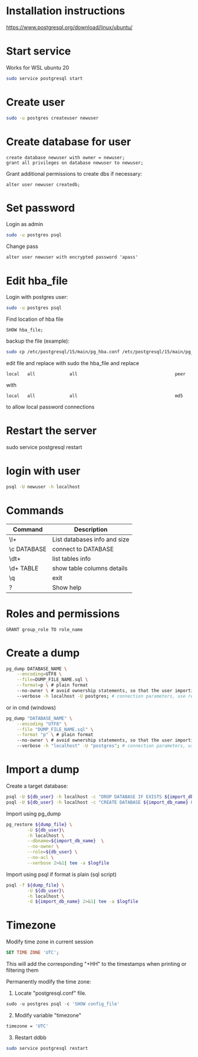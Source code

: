 # Installation instructions

https://www.postgresql.org/download/linux/ubuntu/

# Start service

Works for WSL ubuntu 20

```sh
sudo service postgresql start
```

# Create user

```sh
sudo -u postgres createuser newuser
```

# Create database for user

```postgresql
create database newuser with owner = newuser;
grant all privileges on database newuser to newuser;
```

Grant additional permissions to create dbs if necessary:
```postgresql
alter user newuser createdb;
```

# Set password

Login as admin

```sh
sudo -u postgres psql
```

Change pass

```postgresql
alter user newuser with encrypted password 'apass'
```


# Edit hba_file

Login with postgres user:
```sh
sudo -u postgres psql
```
Find location of hba file
```postgresql
SHOW hba_file;
```
backup the file (example):
```sh
sudo cp /etc/postgresql/15/main/pg_hba.conf /etc/postgresql/15/main/pg_hba.conf_bck
```
edit file and replace with sudo the hba_file and replace
```
local   all             all                                     peer
```
with
```
local   all             all                                     md5
```
to allow local password connections

# Restart the server
sudo service postgresql restart

# login with user

```sh
psql -U newuser -h localhost
```

# Commands

| Command | Description |
| ------- | ----------- |
| \l+     | List databases info and size |
| \c DATABASE | connect to DATABASE |
| \dt+ | list tables info |
| \d+ TABLE | show table columns details |
| \q | exit |
| \? | Show help |


# Roles and permissions

```postgresql
GRANT group_role TO role_name
```

# Create a dump

```sh
pg_dump DATABASE_NAME \
	--encoding=UTF8 \
	--file=DUMP_FILE_NAME.sql \
	--format=p \ # plain format
	--no-owner \ # avoid ownership statements, so that the user importing the dump later will own the tables
	--verbose -h localhost -U postgres; # connection parameters, use required user
```

or in cmd (windows)

```sh
pg_dump "DATABASE_NAME" \
	--encoding "UTF8" \
	--file "DUMP_FILE_NAME.sql" \
	--format "p" \ # plain format
	--no-owner \ # avoid ownership statements, so that the user importing the dump later will own the tables
	--verbose -h "localhost" -U "postgres"; # connection parameters, use required user
```

# Import a dump

Create a target database:

```sh
psql -U ${db_user} -h localhost -c "DROP DATABASE IF EXISTS ${import_db_name}";
psql -U ${db_user} -h localhost -c "CREATE DATABASE ${import_db_name} OWNER=${db_user}";
``` 

Import using pg_dump
```sh
pg_restore ${dump_file} \
        -U ${db_user}\
        -h localhost \
        --dbname=${import_db_name}  \
	    --no-owner \
	    --role=${db_user} \
        --no-acl \
        --verbose 2>&1| tee -a $logfile
```

Import using psql if format is plain (sql script)
```sh
psql -f ${dump_file} \
        -U ${db_user}\
        -h localhost \
        -d ${import_db_name} 2>&1| tee -a $logfile
```

# Timezone

Modify time zone in current session

```sql
SET TIME ZONE 'UTC';
```

This will add the corresponding "+HH" to the timestamps when printing or filtering them

Permanently modify the time zone:

1. Locate "postgresql.conf" file.
```sql
sudo -u postgres psql -c 'SHOW config_file'
```
2. Modify variable "timezone"
```sh
timezone = 'UTC'
```
3. Restart ddbb
```sh
sudo service postgresql restart
```
